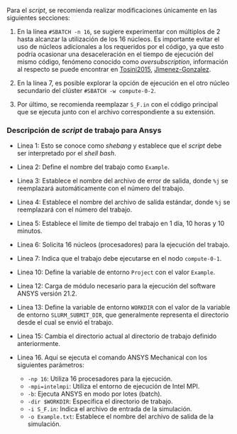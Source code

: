 Para el *script*, se recomienda realizar modificaciones únicamente en las siguientes secciones:

1. En la línea `#SBATCH -n 16`, se sugiere experimentar con múltiplos de 2 hasta alcanzar la utilización de los 16 núcleos. Es importante evitar el uso de núcleos adicionales a los requeridos por el código, ya que esto podría ocasionar una desaceleración en el tiempo de ejecución del mismo código, fenómeno conocido como *oversubscription*, información al respecto se puede encontrar en [Tosini2015](referencia1), [Jimenez-Gonzalez](referencia2).

2. En la línea 7, es posible explorar la opción de ejecución en el otro núcleo secundario del clúster `#SBATCH -w compute-0-2`.

3. Por último, se recomienda reemplazar `S_F.in` con el código principal que se ejecuta junto con el archivo correspondiente a su extensión.

### Descripción de *script* de trabajo para Ansys

- Linea 1: Esto se conoce como *shebang* y establece que el *script* debe ser interpretado por el *shell bash*.

- Linea 2: Define el nombre del trabajo como `Example`.

- Linea 3: Establece el nombre del archivo de error de salida, donde `%j` se reemplazará automáticamente con el número del trabajo.

- Linea 4: Establece el nombre del archivo de salida estándar, donde `%j` se reemplazará con el número del trabajo.

- Linea 5: Establece el límite de tiempo del trabajo en 1 día, 10 horas y 10 minutos.

- Linea 6: Solicita 16 núcleos (procesadores) para la ejecución del trabajo.

- Linea 7: Indica que el trabajo debe ejecutarse en el nodo `compute-0-1`.

- Linea 10: Define la variable de entorno `Project` con el valor `Example`.

- Linea 12: Carga de módulo necesario para la ejecución del software ANSYS versión 21.2.

- Linea 13: Define la variable de entorno `WORKDIR` con el valor de la variable de entorno `SLURM_SUBMIT_DIR`, que generalmente representa el directorio desde el cual se envió el trabajo.

- Linea 15: Cambia el directorio actual al directorio de trabajo definido anteriormente.

- Linea 16. Aquí se ejecuta el comando ANSYS Mechanical con los siguientes parámetros:
    - `-np 16`: Utiliza 16 procesadores para la ejecución.
    - `-mpi=intelmpi`: Utiliza el entorno de ejecución de Intel MPI.
    - `-b`: Ejecuta ANSYS en modo por lotes (batch).
    - `-dir $WORKDIR`: Especifica el directorio de trabajo.
    - `-i S_F.in`: Indica el archivo de entrada de la simulación.
    - `-o Example.txt`: Establece el nombre del archivo de salida de la simulación.

[referencia1]: https://users.exa.unicen.edu.ar/catedras/arqui2/arqui2/filminas/Introduccion%20a%20las%20arquitecturas%20Paralelas.pdf
[referencia2]: https://openaccess.uoc.edu/bitstream/10609/79549/3/Arquitecturas%20de%20computadores%20avanzadas_M%C3%B3dulo%201_Introducci%C3%B3n%20a%20las%20arquitecturas%20paralelas.pdf


